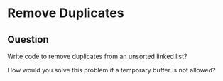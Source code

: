 # Remove Duplicates


## Question

Write code to remove duplicates from an unsorted linked list?

How would you solve this problem if a temporary buffer is not allowed?
